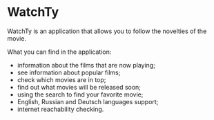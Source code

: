 # WatchTy

WatchTy is an application that allows you to follow the novelties of the movie.

What you can find in the application:

- information about the films that are now playing;
- see information about popular films;
- check which movies are in top;
- find out what movies will be released soon;
- using the search to find your favorite movie;
- English, Russian and Deutsch languages support;
- internet reachability checking.
